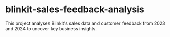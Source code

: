 # blinkit-sales-feedback-analysis
This project analyses Blinkit's sales data and customer feedback from 2023 and 2024 to uncover key business insights.
